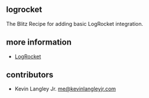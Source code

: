 ## logrocket

The Blitz Recipe for adding basic LogRocket integration.

## more information

- [LogRocket](https://logrocket.com/)

## contributors

- Kevin Langley Jr. <me@kevinlangleyjr.com>
